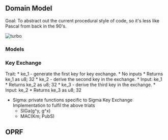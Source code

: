 

## Domain Model

Goal:  To abstract out the current procedural style of code, so it's less
like Pascal from back in the 90's.

![turbo](https://upload.wikimedia.org/wikipedia/commons/d/df/Turbo_Pascal_7.0_Scrren.png)

### Models

### Key Exchange

  Trait:
    * ke_1 - generate the first key for key exchange.
      * No inputs
      * Returns ke_1 as u8; 32
    * ke_2 - derive the second key in the exchange.
      * Input: ke_1
      * Returns ke_2 as u8; 32
    * ke_3 - derive the third key in the exchange.
      * Input: ke_2
      * Returns ke_3 as u8; 32

* Sigma: private functions specific to Sigma Key Exchange Implementation to fulfil
the above triats
    * SIGa(g^y, g^x)
    * MAC(Km; PubS)



## OPRF


